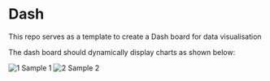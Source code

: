 # Dash

This repo serves as a template to create a Dash board for data visualisation

The dash board should dynamically display charts as shown below:

![1](https://user-images.githubusercontent.com/70529335/119018949-3f854700-b9cf-11eb-858f-d717d7f99182.JPG)
Sample 1
![2](https://user-images.githubusercontent.com/70529335/119018954-41e7a100-b9cf-11eb-9185-a3f2c4dd432c.JPG)
Sample 2
